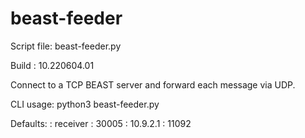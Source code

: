 # beast-feeder

Script file: beast-feeder.py

Build      : 10.220604.01

Connect to a TCP BEAST server and forward each message via UDP.

CLI usage: python3 beast-feeder.py <receiver host> <receiver port> <destination host> <destination port>

Defaults:
<receiver host>   : receiver
<receiver port>   : 30005
<destination host>: 10.9.2.1
<destination port>: 11092
